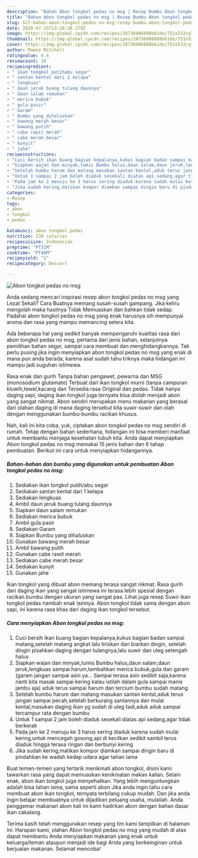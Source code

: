 ```yaml
---
description: "Bahan Abon tongkol pedas no msg | Resep Bumbu Abon tongkol pedas no msg Yang Enak dan Simpel"
title: "Bahan Abon tongkol pedas no msg | Resep Bumbu Abon tongkol pedas no msg Yang Enak dan Simpel"
slug: 517-bahan-abon-tongkol-pedas-no-msg-resep-bumbu-abon-tongkol-pedas-no-msg-yang-enak-dan-simpel
date: 2020-07-15T13:20:26.279Z
image: https://img-global.cpcdn.com/recipes/28736986888b61de/751x532cq70/abon-tongkol-pedas-no-msg-foto-resep-utama.jpg
thumbnail: https://img-global.cpcdn.com/recipes/28736986888b61de/751x532cq70/abon-tongkol-pedas-no-msg-foto-resep-utama.jpg
cover: https://img-global.cpcdn.com/recipes/28736986888b61de/751x532cq70/abon-tongkol-pedas-no-msg-foto-resep-utama.jpg
author: Mamie Mitchell
ratingvalue: 4.4
reviewcount: 10
recipeingredient:
- " ikan tongkol putihabu segar"
- " santan kental dari 1 kelapa"
- " lengkuas"
- " daun jeruk buang tulang daunnya"
- " daun salam remukan"
- " merica bubuk"
- " gula pasir"
- " Garam"
- " Bumbu yang dihaluskan"
- " bawang merah besar"
- " bawang putih"
- " cabe rawit merah"
- " cabe merah besar"
- " kunyit"
- " jahe"
recipeinstructions:
- "Cuci bersih ikan buang bagian kepalanya,kukus bagian badan sampai matang,setelah matang angkat lalu tiriskan dan biarkan dingin, setelah dingin pisahkan daging dengan tulangnya,lalu suwir dan uleg setengah halus"
- "Siapkan wajan dan minyak,tumis Bumbu halus,daun salam,daun jeruk,lengkuas sampai harum,tambahkan merica bubuk,gula dan garam (garam jangan sampai asin ya... Sampai terasa asin sedikit saja,karena nanti kita masak sampai kering kalau istilah dalam gula sampai manis jambu aja) aduk terus sampai harum dan tercium bumbu sudah matang"
- "Setelah bumbu harum dan matang masukan santan kental,aduk terus jangan sampai pecah,setelah berkurang santannya dan mulai kental,masukan daging ikan yg sudah di uleg tadi,aduk aduk sampai tercampur rata dengan bumbu"
- "Untuk 1 sampai 2 jam boleh diaduk sesekali diatas api sedang,agar tidak berkerak"
- "Pada jam ke 2 menuju ke 3 harus sering diaduk karena sudah mulai kering,untuk mencegah gosong,api di kecilkan sedikit sambil terus diaduk hingga terasa ringan dan berbunyi kering"
- "Jika sudah kering,matikan kompor diamkan sampai dingin baru di pindahkan ke wadah kedap udara agar tahan lama"
categories:
- Resep
tags:
- abon
- tongkol
- pedas

katakunci: abon tongkol pedas 
nutrition: 239 calories
recipecuisine: Indonesian
preptime: "PT31M"
cooktime: "PT40M"
recipeyield: "1"
recipecategory: Dessert

---
```



![Abon tongkol pedas no msg](https://img-global.cpcdn.com/recipes/28736986888b61de/751x532cq70/abon-tongkol-pedas-no-msg-foto-resep-utama.jpg)

Anda sedang mencari inspirasi resep abon tongkol pedas no msg yang Lezat Sekali? Cara Buatnya memang susah-susah gampang. Jika keliru mengolah maka hasilnya Tidak Memuaskan dan bahkan tidak sedap. Padahal abon tongkol pedas no msg yang enak harusnya sih mempunyai aroma dan rasa yang mampu memancing selera kita.

Ada beberapa hal yang sedikit banyak mempengaruhi kualitas rasa dari abon tongkol pedas no msg, pertama dari jenis bahan, selanjutnya pemilihan bahan segar, sampai cara membuat dan menghidangkannya. Tak perlu pusing jika ingin menyiapkan abon tongkol pedas no msg yang enak di mana pun anda berada, karena asal sudah tahu triknya maka hidangan ini mampu jadi suguhan istimewa.

Rasa enak dan gurih Tanpa bahan pengawet, pewarna dan MSG (monosodium glutamate) Terbuat dari ikan tongkol murni (tanpa campuran kluwih,tewel,kacang dan Tersedia rasa Original dan pedas. Tidak hanya daging sapi, daging ikan tongkol juga ternyata bisa diolah menjadi abon yang sangat nikmat. Abon sendiri merupakan menu makanan yang berasal dari olahan daging di mana daging tersebut kita suwir-suwir dan olah dengan menggunakan bumbu-bumbu racikan khusus.


Nah, kali ini kita coba, yuk, ciptakan abon tongkol pedas no msg sendiri di rumah. Tetap dengan bahan sederhana, hidangan ini bisa memberi manfaat untuk membantu menjaga kesehatan tubuh kita. Anda dapat menyiapkan Abon tongkol pedas no msg memakai 15 jenis bahan dan 6 tahap pembuatan. Berikut ini cara untuk menyiapkan hidangannya.

<!--inarticleads1-->

##### Bahan-bahan dan bumbu yang digunakan untuk pembuatan Abon tongkol pedas no msg:

1. Sediakan  ikan tongkol putih/abu segar
1. Sediakan  santan kental dari 1 kelapa
1. Sediakan  lengkuas
1. Ambil  daun jeruk buang tulang daunnya
1. Siapkan  daun salam remukan
1. Sediakan  merica bubuk
1. Ambil  gula pasir
1. Sediakan  Garam
1. Siapkan  Bumbu yang dihaluskan
1. Gunakan  bawang merah besar
1. Ambil  bawang putih
1. Gunakan  cabe rawit merah
1. Sediakan  cabe merah besar
1. Sediakan  kunyit
1. Gunakan  jahe


Ikan tongkol yang dibuat abon memang terasa sangat nikmat. Rasa gurih dari daging ikan yang sangat istimewa ini terasa lebih spesial dengan racikan bumbu dengan ukuran yang sangat pas. Lihat juga resep Suwir ikan tongkol pedas nambah enak lainnya. Abon tongkol tidak sama dengan abon sapi, ini karena rasa khas dari daging ikan tongkol tersebut. 

<!--inarticleads2-->

##### Cara menyiapkan Abon tongkol pedas no msg:

1. Cuci bersih ikan buang bagian kepalanya,kukus bagian badan sampai matang,setelah matang angkat lalu tiriskan dan biarkan dingin, setelah dingin pisahkan daging dengan tulangnya,lalu suwir dan uleg setengah halus
1. Siapkan wajan dan minyak,tumis Bumbu halus,daun salam,daun jeruk,lengkuas sampai harum,tambahkan merica bubuk,gula dan garam (garam jangan sampai asin ya... Sampai terasa asin sedikit saja,karena nanti kita masak sampai kering kalau istilah dalam gula sampai manis jambu aja) aduk terus sampai harum dan tercium bumbu sudah matang
1. Setelah bumbu harum dan matang masukan santan kental,aduk terus jangan sampai pecah,setelah berkurang santannya dan mulai kental,masukan daging ikan yg sudah di uleg tadi,aduk aduk sampai tercampur rata dengan bumbu
1. Untuk 1 sampai 2 jam boleh diaduk sesekali diatas api sedang,agar tidak berkerak
1. Pada jam ke 2 menuju ke 3 harus sering diaduk karena sudah mulai kering,untuk mencegah gosong,api di kecilkan sedikit sambil terus diaduk hingga terasa ringan dan berbunyi kering
1. Jika sudah kering,matikan kompor diamkan sampai dingin baru di pindahkan ke wadah kedap udara agar tahan lama


Buat temen-temen yang tertarik menikmati abon tongkol, disini kami tawarkan rasa yang dapat memuaskan kenikmatan makan kalian. Selain enak, abon ikan tongkol juga menyehatkan. Yang lebih menguntungkan adalah bisa tahan lama, sama seperti abon Jika anda ingin tahu cara membuat abon ikan tongkol, ternyata terbilang cukup mudah. Dan jika anda ingin belajar membuatnya untuk dijadikan peluang usaha, mulailah. Anda penggemar makanan abon kali ini kami hadirkan abon dengan bahan dasar ikan cakalang. 

Terima kasih telah menggunakan resep yang tim kami tampilkan di halaman ini. Harapan kami, olahan Abon tongkol pedas no msg yang mudah di atas dapat membantu Anda menyiapkan makanan yang enak untuk keluarga/teman ataupun menjadi ide bagi Anda yang berkeinginan untuk berjualan makanan. Selamat mencoba!
